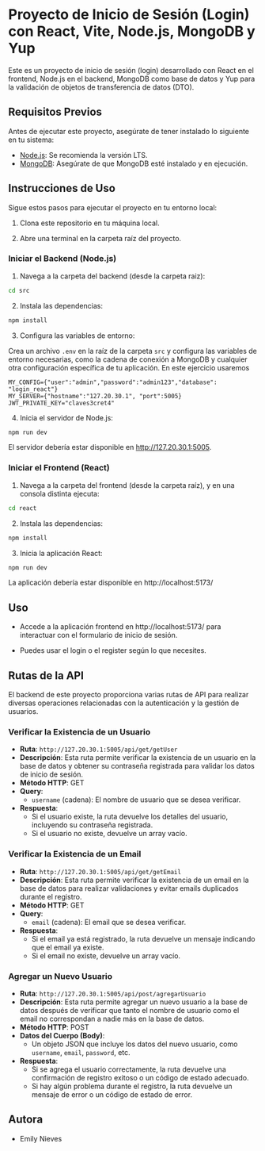 # Proyecto de Inicio de Sesión (Login) con React, Vite, Node.js, MongoDB y Yup

Este es un proyecto de inicio de sesión (login) desarrollado con React en el frontend, Node.js en el backend, MongoDB como base de datos y Yup para la validación de objetos de transferencia de datos (DTO).

## Requisitos Previos

Antes de ejecutar este proyecto, asegúrate de tener instalado lo siguiente en tu sistema:

- [Node.js](https://nodejs.org/): Se recomienda la versión LTS.
- [MongoDB](https://www.mongodb.com/): Asegúrate de que MongoDB esté instalado y en ejecución.

## Instrucciones de Uso

Sigue estos pasos para ejecutar el proyecto en tu entorno local:

1. Clona este repositorio en tu máquina local.

2. Abre una terminal en la carpeta raíz del proyecto.

### Iniciar el Backend (Node.js)

1. Navega a la carpeta del backend (desde la carpeta raiz):

```bash
cd src
```

2. Instala las dependencias:

```bash
npm install
```

3. Configura las variables de entorno:

Crea un archivo `.env` en la raíz de la carpeta `src` y configura las variables de entorno necesarias, como la cadena de conexión a MongoDB y cualquier otra configuración específica de tu aplicación. En este ejercicio usaremos

```env
MY_CONFIG={"user":"admin","password":"admin123","database": "login_react"}
MY_SERVER={"hostname":"127.20.30.1", "port":5005}
JWT_PRIVATE_KEY="claves3cret4"
```

4. Inicia el servidor de Node.js:

```bash
npm run dev
```

El servidor debería estar disponible en http://127.20.30.1:5005.

### Iniciar el Frontend (React)

1. Navega a la carpeta del frontend (desde la carpeta raíz), y en una consola distinta ejecuta:

```bash
cd react
```

2. Instala las dependencias:

```bash
npm install
```

3. Inicia la aplicación React:

```bash
npm run dev
```

La aplicación debería estar disponible en http://localhost:5173/

## Uso

- Accede a la aplicación frontend en http://localhost:5173/ para interactuar con el formulario de inicio de sesión.

- Puedes usar el login o el register según lo que necesites.

## Rutas de la API

El backend de este proyecto proporciona varias rutas de API para realizar diversas operaciones relacionadas con la autenticación y la gestión de usuarios.

### Verificar la Existencia de un Usuario

- **Ruta**: `http://127.20.30.1:5005/api/get/getUser`
- **Descripción**: Esta ruta permite verificar la existencia de un usuario en la base de datos y obtener su contraseña registrada para validar los datos de inicio de sesión.
- **Método HTTP**: GET
- **Query**:
  - `username` (cadena): El nombre de usuario que se desea verificar.
- **Respuesta**:
  - Si el usuario existe, la ruta devuelve los detalles del usuario, incluyendo su contraseña registrada.
  - Si el usuario no existe, devuelve un array vacío.

### Verificar la Existencia de un Email

- **Ruta**: `http://127.20.30.1:5005/api/get/getEmail`
- **Descripción**: Esta ruta permite verificar la existencia de un email en la base de datos para realizar validaciones y evitar emails duplicados durante el registro.
- **Método HTTP**: GET
- **Query**:
  - `email` (cadena): El email que se desea verificar.
- **Respuesta**:
  - Si el email ya está registrado, la ruta devuelve un mensaje indicando que el email ya existe.
  - Si el email no existe, devuelve un array vacío.

### Agregar un Nuevo Usuario

- **Ruta**: `http://127.20.30.1:5005/api/post/agregarUsuario`
- **Descripción**: Esta ruta permite agregar un nuevo usuario a la base de datos después de verificar que tanto el nombre de usuario como el email no correspondan a nadie más en la base de datos.
- **Método HTTP**: POST
- **Datos del Cuerpo (Body)**:
  - Un objeto JSON que incluye los datos del nuevo usuario, como `username`, `email`, `password`, etc.
- **Respuesta**:
  - Si se agrega el usuario correctamente, la ruta devuelve una confirmación de registro exitoso o un código de estado adecuado.
  - Si hay algún problema durante el registro, la ruta devuelve un mensaje de error o un código de estado de error.

## Autora

- Emily Nieves
